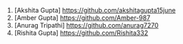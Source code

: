 1) [Akshita Gupta] https://github.com/akshitagupta15june
2) [Amber Gupta]  https://github.com/Amber-987
3) [Anurag Tripathi] https://github.com/anurag7270
4) [Rishita Gupta] https://github.com/Rishita332
